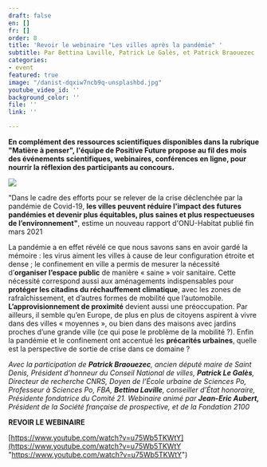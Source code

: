 ```yaml
---
draft: false
en: []
fr: []
order: 8
title: 'Revoir le webinaire "Les villes après la pandémie" '
subtitle: Par Bettina Laville, Patrick Le Galès, et Patrick Braouezec
categories:
- event
featured: true
image: "/danist-dqxiw7ncb9q-unsplashbd.jpg"
youtube_video_id: ''
background_color: ''
file: ''
link: ''

---
```

**En complément des ressources scientifiques disponibles dans la rubrique "Matière à penser", l'équipe de Positive Future propose au fil des mois des événements scientifiques, webinaires, conférences en ligne, pour nourrir la réflexion des participants au concours.**

![](/webinaire-10-05-2021.png)

"Dans le cadre des efforts pour se relever de la crise déclenchée par la pandémie de Covid-19, **les villes peuvent réduire l'impact des futures pandémies et devenir plus équitables, plus saines et plus respectueuses de l’environnement"**, estime un nouveau rapport d'ONU-Habitat publié fin mars 2021

La pandémie a en effet révélé ce que nous savons sans en avoir gardé la mémoire : les virus aiment les villes à cause de leur configuration étroite et dense ; le confinement en ville a permis de mesurer la nécessité d’**organiser l’espace public** de manière « saine » voir sanitaire. Cette nécessité correspond aussi aux aménagements indispensables pour **protéger les citadins du réchauffement climatique**, avec les zones de rafraîchissement, et d’autres formes de mobilité que l’automobile. **L’approvisionnement de proximité** devient aussi une préoccupation. Par ailleurs, il semble qu’en Europe, de plus en plus de citoyens aspirent à vivre dans des villes « moyennes », ou bien dans des maisons avec jardins proches d’une grande ville (ce qui pose le problème de la mobilité ?). Enfin la pandémie et le confinement ont accentué les **précarités urbaines**, quelle est la perspective de sortie de crise dans ce domaine ?

_Avec la participation de **Patrick Braouezec**, ancien député maire de Saint Denis, Président d’honneur du Conseil National de villes, **Patrick Le Galès**, Directeur de recherche CNRS, Doyen de l’École urbaine de Sciences Po, Professeur à Sciences Po, FBA, **Bettina Laville**, conseiller d’État honoraire, Présidente fondatrice du Comité 21. Webinaire animé par **Jean-Eric Aubert,** Président de la Société française de prospective, et de la Fondation 2100_

**REVOIR LE WEBINAIRE**

[https://www.youtube.com/watch?v=u75Wb5TKWtY](https://www.youtube.com/watch?v=u75Wb5TKWtY "https://www.youtube.com/watch?v=u75Wb5TKWtY")